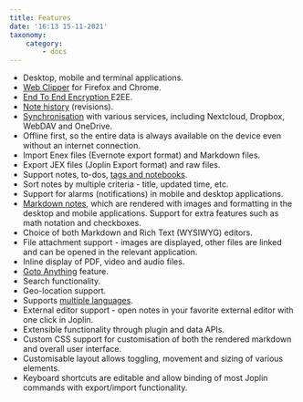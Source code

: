 ```yaml
---
title: Features
date: '16:13 15-11-2021'
taxonomy:
    category:
        - docs
---
```


- Desktop, mobile and terminal applications.
- [Web Clipper](/presentation/overview/features/clipper) for Firefox and Chrome.
- [End To End Encryption ](//presentation/overview/features/encryption) E2EE.
- [Note history](/presentation/overview/features/note-history) (revisions).
- [Synchronisation](/configuration/synchronisation) with various services, including Nextcloud, Dropbox, WebDAV and OneDrive.
- Offline first, so the entire data is always available on the device even without an internet connection.
- Import Enex files (Evernote export format) and Markdown files.
- Export JEX files (Joplin Export format) and raw files.
- Support notes, to-dos, [tags and notebooks](/presentation/features/notes-organization).
- Sort notes by multiple criteria - title, updated time, etc.
- Support for alarms (notifications) in mobile and desktop applications.
- [Markdown notes](/presentation/features/overview), which are rendered with images and formatting in the desktop and mobile applications. Support for extra features such as math notation and checkboxes.
- Choice of both Markdown and Rich Text (WYSIWYG) editors.
- File attachment support - images are displayed, other files are linked and can be opened in the relevant application.
- Inline display of PDF, video and audio files.
- [Goto Anything](/configuration/search-settings#goto-anything) feature.
- Search functionality.
- Geo-location support.
- Supports [multiple languages](/presentation/overview/features/localisation).
- External editor support - open notes in your favorite external editor with one click in Joplin.
- Extensible functionality through plugin and data APIs.
- Custom CSS support for customisation of both the rendered markdown and overall user interface.
- Customisable layout allows toggling, movement and sizing of various elements.
- Keyboard shortcuts are editable and allow binding of most Joplin commands with export/import functionality.

